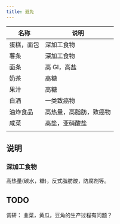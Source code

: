 ```yaml
---
title: 避免
---
```


| 名称 | 说明 |
|------|------|
| 蛋糕，面包 | 深加工食物 |
| 薯条 | 深加工食物 |
| 面条 | 高 GI，高盐 |
| 奶茶 | 高糖 |
| 果汁 | 高糖 |
| 白酒| 一类致癌物 |
| 油炸食品 | 高热量，高脂肪，致癌物 |
| 咸菜 | 高盐，亚硝酸盐 |
| | |

## 说明
### 深加工食物
高热量(碳水，糖)，反式脂肪酸，防腐剂等。

## TODO
调研： 韭菜，黄瓜，豆角的生产过程有问题？